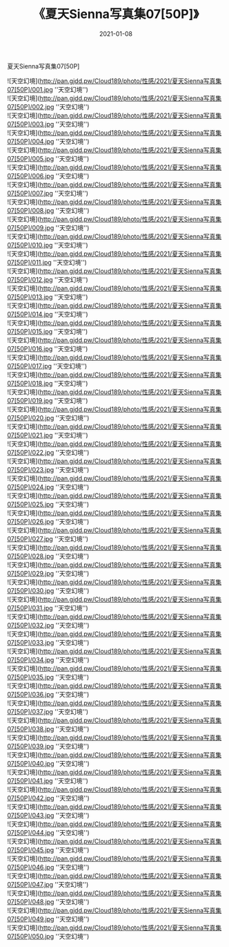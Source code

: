 ﻿---
layout: post
title:  《夏天Sienna写真集07[50P]》
date:   2021-01-08
img: http://pan.gjdd.pw/Cloud189/photo/性感/2021/夏天Sienna写真集07[50P]/000.jpg
categories: [美女, 性感, 泳衣]
---

夏天Sienna写真集07[50P]



![天空幻境](http://pan.gjdd.pw/Cloud189/photo/性感/2021/夏天Sienna写真集07[50P]/001.jpg ''天空幻境'') <br>
![天空幻境](http://pan.gjdd.pw/Cloud189/photo/性感/2021/夏天Sienna写真集07[50P]/002.jpg ''天空幻境'') <br>
![天空幻境](http://pan.gjdd.pw/Cloud189/photo/性感/2021/夏天Sienna写真集07[50P]/003.jpg ''天空幻境'') <br>
![天空幻境](http://pan.gjdd.pw/Cloud189/photo/性感/2021/夏天Sienna写真集07[50P]/004.jpg ''天空幻境'') <br>
![天空幻境](http://pan.gjdd.pw/Cloud189/photo/性感/2021/夏天Sienna写真集07[50P]/005.jpg ''天空幻境'') <br>
![天空幻境](http://pan.gjdd.pw/Cloud189/photo/性感/2021/夏天Sienna写真集07[50P]/006.jpg ''天空幻境'') <br>
![天空幻境](http://pan.gjdd.pw/Cloud189/photo/性感/2021/夏天Sienna写真集07[50P]/007.jpg ''天空幻境'') <br>
![天空幻境](http://pan.gjdd.pw/Cloud189/photo/性感/2021/夏天Sienna写真集07[50P]/008.jpg ''天空幻境'') <br>
![天空幻境](http://pan.gjdd.pw/Cloud189/photo/性感/2021/夏天Sienna写真集07[50P]/009.jpg ''天空幻境'') <br>
![天空幻境](http://pan.gjdd.pw/Cloud189/photo/性感/2021/夏天Sienna写真集07[50P]/010.jpg ''天空幻境'') <br>
![天空幻境](http://pan.gjdd.pw/Cloud189/photo/性感/2021/夏天Sienna写真集07[50P]/011.jpg ''天空幻境'') <br>
![天空幻境](http://pan.gjdd.pw/Cloud189/photo/性感/2021/夏天Sienna写真集07[50P]/012.jpg ''天空幻境'') <br>
![天空幻境](http://pan.gjdd.pw/Cloud189/photo/性感/2021/夏天Sienna写真集07[50P]/013.jpg ''天空幻境'') <br>
![天空幻境](http://pan.gjdd.pw/Cloud189/photo/性感/2021/夏天Sienna写真集07[50P]/014.jpg ''天空幻境'') <br>
![天空幻境](http://pan.gjdd.pw/Cloud189/photo/性感/2021/夏天Sienna写真集07[50P]/015.jpg ''天空幻境'') <br>
![天空幻境](http://pan.gjdd.pw/Cloud189/photo/性感/2021/夏天Sienna写真集07[50P]/016.jpg ''天空幻境'') <br>
![天空幻境](http://pan.gjdd.pw/Cloud189/photo/性感/2021/夏天Sienna写真集07[50P]/017.jpg ''天空幻境'') <br>
![天空幻境](http://pan.gjdd.pw/Cloud189/photo/性感/2021/夏天Sienna写真集07[50P]/018.jpg ''天空幻境'') <br>
![天空幻境](http://pan.gjdd.pw/Cloud189/photo/性感/2021/夏天Sienna写真集07[50P]/019.jpg ''天空幻境'') <br>
![天空幻境](http://pan.gjdd.pw/Cloud189/photo/性感/2021/夏天Sienna写真集07[50P]/020.jpg ''天空幻境'') <br>
![天空幻境](http://pan.gjdd.pw/Cloud189/photo/性感/2021/夏天Sienna写真集07[50P]/021.jpg ''天空幻境'') <br>
![天空幻境](http://pan.gjdd.pw/Cloud189/photo/性感/2021/夏天Sienna写真集07[50P]/022.jpg ''天空幻境'') <br>
![天空幻境](http://pan.gjdd.pw/Cloud189/photo/性感/2021/夏天Sienna写真集07[50P]/023.jpg ''天空幻境'') <br>
![天空幻境](http://pan.gjdd.pw/Cloud189/photo/性感/2021/夏天Sienna写真集07[50P]/024.jpg ''天空幻境'') <br>
![天空幻境](http://pan.gjdd.pw/Cloud189/photo/性感/2021/夏天Sienna写真集07[50P]/025.jpg ''天空幻境'') <br>
![天空幻境](http://pan.gjdd.pw/Cloud189/photo/性感/2021/夏天Sienna写真集07[50P]/026.jpg ''天空幻境'') <br>
![天空幻境](http://pan.gjdd.pw/Cloud189/photo/性感/2021/夏天Sienna写真集07[50P]/027.jpg ''天空幻境'') <br>
![天空幻境](http://pan.gjdd.pw/Cloud189/photo/性感/2021/夏天Sienna写真集07[50P]/028.jpg ''天空幻境'') <br>
![天空幻境](http://pan.gjdd.pw/Cloud189/photo/性感/2021/夏天Sienna写真集07[50P]/029.jpg ''天空幻境'') <br>
![天空幻境](http://pan.gjdd.pw/Cloud189/photo/性感/2021/夏天Sienna写真集07[50P]/030.jpg ''天空幻境'') <br>
![天空幻境](http://pan.gjdd.pw/Cloud189/photo/性感/2021/夏天Sienna写真集07[50P]/031.jpg ''天空幻境'') <br>
![天空幻境](http://pan.gjdd.pw/Cloud189/photo/性感/2021/夏天Sienna写真集07[50P]/032.jpg ''天空幻境'') <br>
![天空幻境](http://pan.gjdd.pw/Cloud189/photo/性感/2021/夏天Sienna写真集07[50P]/033.jpg ''天空幻境'') <br>
![天空幻境](http://pan.gjdd.pw/Cloud189/photo/性感/2021/夏天Sienna写真集07[50P]/034.jpg ''天空幻境'') <br>
![天空幻境](http://pan.gjdd.pw/Cloud189/photo/性感/2021/夏天Sienna写真集07[50P]/035.jpg ''天空幻境'') <br>
![天空幻境](http://pan.gjdd.pw/Cloud189/photo/性感/2021/夏天Sienna写真集07[50P]/036.jpg ''天空幻境'') <br>
![天空幻境](http://pan.gjdd.pw/Cloud189/photo/性感/2021/夏天Sienna写真集07[50P]/037.jpg ''天空幻境'') <br>
![天空幻境](http://pan.gjdd.pw/Cloud189/photo/性感/2021/夏天Sienna写真集07[50P]/038.jpg ''天空幻境'') <br>
![天空幻境](http://pan.gjdd.pw/Cloud189/photo/性感/2021/夏天Sienna写真集07[50P]/039.jpg ''天空幻境'') <br>
![天空幻境](http://pan.gjdd.pw/Cloud189/photo/性感/2021/夏天Sienna写真集07[50P]/040.jpg ''天空幻境'') <br>
![天空幻境](http://pan.gjdd.pw/Cloud189/photo/性感/2021/夏天Sienna写真集07[50P]/041.jpg ''天空幻境'') <br>
![天空幻境](http://pan.gjdd.pw/Cloud189/photo/性感/2021/夏天Sienna写真集07[50P]/042.jpg ''天空幻境'') <br>
![天空幻境](http://pan.gjdd.pw/Cloud189/photo/性感/2021/夏天Sienna写真集07[50P]/043.jpg ''天空幻境'') <br>
![天空幻境](http://pan.gjdd.pw/Cloud189/photo/性感/2021/夏天Sienna写真集07[50P]/044.jpg ''天空幻境'') <br>
![天空幻境](http://pan.gjdd.pw/Cloud189/photo/性感/2021/夏天Sienna写真集07[50P]/045.jpg ''天空幻境'') <br>
![天空幻境](http://pan.gjdd.pw/Cloud189/photo/性感/2021/夏天Sienna写真集07[50P]/046.jpg ''天空幻境'') <br>
![天空幻境](http://pan.gjdd.pw/Cloud189/photo/性感/2021/夏天Sienna写真集07[50P]/047.jpg ''天空幻境'') <br>
![天空幻境](http://pan.gjdd.pw/Cloud189/photo/性感/2021/夏天Sienna写真集07[50P]/048.jpg ''天空幻境'') <br>
![天空幻境](http://pan.gjdd.pw/Cloud189/photo/性感/2021/夏天Sienna写真集07[50P]/049.jpg ''天空幻境'') <br>
![天空幻境](http://pan.gjdd.pw/Cloud189/photo/性感/2021/夏天Sienna写真集07[50P]/050.jpg ''天空幻境'') <br>